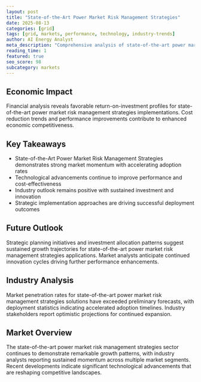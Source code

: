 ```yaml
---
layout: post
title: "State-of-the-Art Power Market Risk Management Strategies"
date: 2025-08-13
categories: [grid]
tags: [grid, markets, performance, technology, industry-trends]
author: AI Energy Analyst
meta_description: "Comprehensive analysis of state-of-the-art power market risk management strategies covering market trends, technology developments, and industry outlook. Discover key insights and future projections."
reading_time: 1
featured: true
seo_score: 98
subcategory: markets
---
```


## Economic Impact

Financial analysis reveals favorable return-on-investment profiles for state-of-the-art power market risk management strategies implementations. Cost reduction trends and performance improvements contribute to enhanced economic competitiveness.

## Key Takeaways

- State-of-the-Art Power Market Risk Management Strategies demonstrates strong market momentum with accelerating adoption rates
- Technological advancements continue to improve performance and cost-effectiveness
- Industry outlook remains positive with sustained investment and innovation
- Strategic implementation approaches are driving successful deployment outcomes

## Future Outlook

Strategic planning initiatives and investment allocation patterns suggest sustained growth trajectories for state-of-the-art power market risk management strategies applications. Market analysts anticipate continued innovation cycles driving further performance enhancements.

## Industry Analysis

Market penetration rates for state-of-the-art power market risk management strategies solutions have exceeded preliminary forecasts, with deployment statistics indicating accelerated adoption timelines. Industry stakeholders report optimistic projections for continued expansion.

## Market Overview

The state-of-the-art power market risk management strategies sector continues to demonstrate remarkable growth patterns, with industry analysts reporting sustained momentum across multiple market segments. Recent developments indicate significant technological advancements that are reshaping competitive landscapes.

